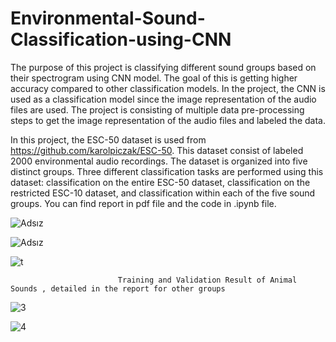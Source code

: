 # Environmental-Sound-Classification-using-CNN

The purpose of this project is classifying different sound
groups based on their spectrogram using CNN model. The
goal of this is getting higher accuracy compared to other
classification models. In the project, the CNN is used as
a classification model since the image representation of the
audio files are used. The project is consisting of multiple data
pre-processing steps to get the image representation of the
audio files and labeled the data.

In this project, the ESC-50 dataset is used from https://github.com/karolpiczak/ESC-50. This dataset
consist of labeled 2000 environmental audio recordings. The
dataset is organized into five distinct groups. Three different
classification tasks are performed using this dataset: classification on the entire ESC-50 dataset, classification on the
restricted ESC-10 dataset, and classification within each of
the five sound groups. You can find report in pdf file and the code in .ipynb file.


<p align="center">
 
 ![Adsız](https://github.com/feritcgulten/Environmental-Sound-Classification-using-CNN/assets/14100704/27b7dbb4-984f-4223-a3af-f0a8ae975a09)

</p>


 ![Adsız](https://github.com/feritcgulten/Environmental-Sound-Classification-using-CNN/assets/14100704/27b7dbb4-984f-4223-a3af-f0a8ae975a09)

![t](https://github.com/feritcgulten/Environmental-Sound-Classification-using-CNN/assets/14100704/443d3e3a-df3b-43f7-a7a4-b2b2f71af242) 

                            Training and Validation Result of Animal Sounds , detailed in the report for other groups

![3](https://github.com/feritcgulten/Environmental-Sound-Classification-using-CNN/assets/14100704/7163f1e3-8a23-48a7-ae90-9e3be49e560a)

![4](https://github.com/feritcgulten/Environmental-Sound-Classification-using-CNN/assets/14100704/dc756b0b-014d-4bab-b764-373a7617c8fc)


